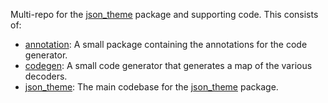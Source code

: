 <!-- START doctoc generated TOC please keep comment here to allow auto update -->
<!-- DON'T EDIT THIS SECTION, INSTEAD RE-RUN doctoc TO UPDATE -->



<!-- END doctoc generated TOC please keep comment here to allow auto update -->

Multi-repo for the [json_theme](https://pub.dev/packages/json_theme) package and supporting code.  This consists of:

* [annotation](annotation): A small package containing the annotations for the code generator.
* [codegen](codegen): A small code generator that generates a map of the various decoders.
* [json_theme](json_theme): The main codebase for the [json_theme](https://pub.dev/packages/json_theme) package.
